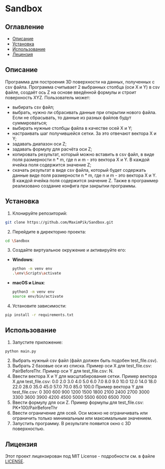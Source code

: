 # Sandbox
## Оглавление
- [Описание](#описание)
- [Установка](#установка)
- [Использование](#использование)
- [Лецензия](#лицензия)

## Описание
Программа для построения 3D поверхности на данных, полученных с csv файла.
Программа считывает 2 выбранных столбца (оси Х и Y) в csv файле, создаёт ось Z на основе введённой формулы и строит поверхность XYZ.
Пользователь может:
- выбирать csv файл;
- выбрать, нужно ли сбрасивать данные при открытии нового файла. Если не сбрасывать, то данные из разных файлов будут суммироваться;
- выбирать нужные столбцы файла в качестве осей X и Y;
- настраивать шаг получившейся сетки. За это отвечают вектора X и Y;
- задавать диапазон оси Z;
- задавать формулу для расчёта оси Z;
- копировать результат, который можно вставить в csv файл, в виде поля размерности n * m, где n и m - это вектора X и Y. В каждой ячейка поля содержится значение Z;
- скачать результат в виде csv файла, который будет содержать данные виде поля размерности n * m, где n и m - это вектора X и Y. В каждой ячейка поля содержится значение Z.
Также в программер реализовано создание конфига при закрытии программы.
## Установка
1. Клонируйте репозиторий:
  ```sh
  git clone https://github.com/MaximPik/Sandbox.git
  ```
2. Перейдите в директорию проекта:
  ```sh
  cd \Sandbox
  ```
3. Создайте виртуальное окружение и активируйте его:
  - **Windows**:
    ```sh
    python -m venv env
    .\env\Scripts\activate
    ```
  - **macOS и Linux**:
    ```sh
    python3 -m venv env
    source env/bin/activate
    ```
4. Установите зависимости:
  ```sh
  pip install -r requirements.txt
  ```
## Использование
1. Запустите приложение:
  ```sh
  python main.py
  ```
2. Выбрать нужный csv файл (файл должен быть подобен test_file.csv).
3. Выбрать 2 базовые оси из списка.
   Пример оси Х для test_file.csv: PairBeforeThr.
   Пример оси Y для test_file.csv: N.
4. Ввести вектора X и Y для масштабирования сетки.
   Пример вектора Х для test_file.csv: 0.0  2.0  3.0  4.0  5.0  6.0  7.0  8.0  9.0  10.0  12.0  14.0  18.0  22.0  28.0  35.0  45.0  57.0  70.0  85.0  100.0
   Пример вектора Y для test_file.csv: 0  300  600  900  1200  1500  1800  2100  2400  2700  3000  3300  3600  3900  4200  4500  5000  5500  6000  6500  7000
5. Ввести формулу для оси Z.
   Пример формулы для test_file.csv: PK*100/PairBeforeThr
6. Ввести ограничение для осей.
   Оси можно не ограничивать или ограничить только минимальным или максимальным значением.
7. Запустить программу.
   В результате появится окно с 3D поверхностью.
## Лицензия
Этот проект лицензирован под MIT License - подробности см. в файле [LICENSE](LICENSE).
